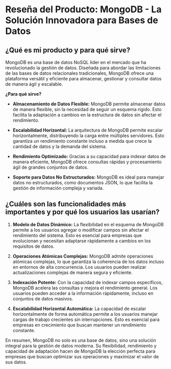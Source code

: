 # Reseña del Producto: MongoDB - La Solución Innovadora para Bases de Datos

## ¿Qué es mi producto y para qué sirve?

MongoDB es una base de datos NoSQL líder en el mercado que ha revolucionado la gestión de datos. Diseñada para abordar las limitaciones de las bases de datos relacionales tradicionales, MongoDB ofrece una plataforma versátil y eficiente para almacenar, gestionar y consultar datos de manera ágil y escalable.

**¿Para qué sirve?**
- **Almacenamiento de Datos Flexible:** MongoDB permite almacenar datos de manera flexible, sin la necesidad de seguir un esquema rígido. Esto facilita la adaptación a cambios en la estructura de datos sin afectar el rendimiento.

- **Escalabilidad Horizontal:** La arquitectura de MongoDB permite escalar horizontalmente, distribuyendo la carga entre múltiples servidores. Esto garantiza un rendimiento constante incluso a medida que crece la cantidad de datos y la demanda del sistema.

- **Rendimiento Optimizado:** Gracias a su capacidad para indexar datos de manera eficiente, MongoDB ofrece consultas rápidas y procesamiento ágil de grandes conjuntos de datos.

- **Soporte para Datos No Estructurados:** MongoDB es ideal para manejar datos no estructurados, como documentos JSON, lo que facilita la gestión de información compleja y variada.

## ¿Cuáles son las funcionalidades más importantes y por qué los usuarios las usarían?

1. **Modelo de Datos Dinámico:** La flexibilidad en el esquema de MongoDB permite a los usuarios agregar o modificar campos sin afectar el rendimiento del sistema. Esto es esencial para empresas que evolucionan y necesitan adaptarse rápidamente a cambios en los requisitos de datos.

2. **Operaciones Atómicas Complejas:** MongoDB admite operaciones atómicas complejas, lo que garantiza la coherencia de los datos incluso en entornos de alta concurrencia. Los usuarios pueden realizar actualizaciones complejas de manera segura y eficiente.

3. **Indexación Potente:** Con la capacidad de indexar campos específicos, MongoDB acelera las consultas y mejora el rendimiento general. Los usuarios pueden acceder a la información rápidamente, incluso en conjuntos de datos masivos.

4. **Escalabilidad Horizontal Automática:** La capacidad de escalar horizontalmente de forma automática permite a los usuarios manejar cargas de trabajo crecientes sin interrupciones. Esto es esencial para empresas en crecimiento que buscan mantener un rendimiento constante.

En resumen, MongoDB no solo es una base de datos, sino una solución integral para la gestión de datos moderna. Su flexibilidad, rendimiento y capacidad de adaptación hacen de MongoDB la elección perfecta para empresas que buscan optimizar sus operaciones y maximizar el valor de sus datos.